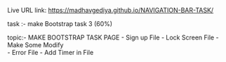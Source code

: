 
 Live URL link: 
     https://madhavgediya.github.io/NAVIGATION-BAR-TASK/
    


task :- make Bootstrap task 3 (60%)

topic:-
    MAKE BOOTSTRAP TASK PAGE 
    -   Sign up File 
    -   Lock Screen File
    -   Make Some Modify  
        -   Error File - Add Timer in File










